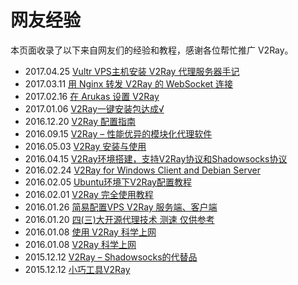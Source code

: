 # 网友经验

本页面收录了以下来自网友们的经验和教程，感谢各位帮忙推广 V2Ray。

* 2017.04.25 [Vultr VPS主机安装 V2Ray 代理服务器手记](https://www.daehub.com/archives/8491.html)
* 2017.03.11 [用 Nginx 转发 V2Ray 的 WebSocket 连接](https://oing9179.github.io/blog/2017/03/v2ray-as-WebSocket-Proxy-behind-Nginx/)
* 2017.02.16 [在 Arukas 设置 V2Ray](https://www.oixxu.com/setup-v2ray-on-arukas/)
* 2017.01.06 [V2Ray一键安装包达成√](https://blog.ipatrick.cn/2017/01/04/286.html)
* 2016.12.20 [V2Ray 配置指南](https://toutyrater.github.io/v2ray-guide-pages/)
* 2016.09.15 [V2Ray – 性能优异的模块化代理软件](https://blog.kuoruan.com/112.html)
* 2016.05.03 [V2Ray 安装与使用](https://ralf.ren/717)
* 2016.04.15 [V2Ray环境搭建，支持V2Ray协议和Shadowsocks协议](http://www.jianshu.com/p/b59150fd8f47)
* 2016.02.24 [V2Ray for Windows Client and Debian Server](http://dcamero.azurewebsites.net/v2ray-windows-client-debian-server.html)
* 2016.02.05 [Ubuntu环境下V2Ray配置教程](http://luluseu.moe/?p=365)
* 2016.02.01 [V2Ray 完全使用教程](https://yuan.ga/v2raywan-quan-shi-yong-jiao-cheng/)
* 2016.01.26 [简易配置VPS V2Ray 服务端、客户端](http://ntgeralt.blogspot.ch/2016/01/vps-v2ray.html)
* 2016.01.20 [四(三)大开源代理技术 测速 仅供参考](http://bbs.a9vg.com/thread-4812382-1-1.html)
* 2016.01.08 [使用 V2Ray 科学上网](http://k162.space/across_the_gfw_with_v2ray/)
* 2016.01.08 [V2Ray 科学上网](http://www.gonewto.com/?post/gweuy4)
* 2015.12.12 [V2Ray – Shadowsocks的代替品](https://us-somesky.rhcloud.com/gfw/v2ray.html)
* 2015.12.12 [小巧工具V2Ray](http://bpplpp.com/1994.html)
